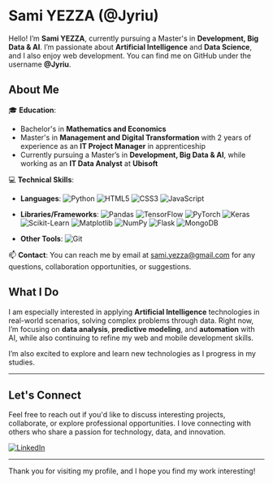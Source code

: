 # Sami YEZZA (@Jyriu)

Hello! I’m **Sami YEZZA**, currently pursuing a Master's in **Development, Big Data & AI**. I’m passionate about **Artificial Intelligence** and **Data Science**, and I also enjoy web development. You can find me on GitHub under the username **@Jyriu**.

## About Me

🎓 **Education**:
- Bachelor's in **Mathematics and Economics**
- Master's in **Management and Digital Transformation** with 2 years of experience as an **IT Project Manager** in apprenticeship
- Currently pursuing a Master’s in **Development, Big Data & AI**, while working as an **IT Data Analyst** at **Ubisoft**

💻 **Technical Skills**:
- **Languages**:
  ![Python](https://img.shields.io/badge/Python-3776AB?style=flat-square&logo=python&logoColor=white) 
  ![HTML5](https://img.shields.io/badge/HTML5-E34F26?style=flat-square&logo=html5&logoColor=white)
  ![CSS3](https://img.shields.io/badge/CSS3-1572B6?style=flat-square&logo=css3&logoColor=white)
  ![JavaScript](https://img.shields.io/badge/JavaScript-F7DF1E?style=flat-square&logo=javascript&logoColor=black)
  
- **Libraries/Frameworks**:
  ![Pandas](https://img.shields.io/badge/Pandas-150458?style=flat-square&logo=pandas&logoColor=white) 
  ![TensorFlow](https://img.shields.io/badge/TensorFlow-FF6F00?style=flat-square&logo=tensorflow&logoColor=white)
  ![PyTorch](https://img.shields.io/badge/PyTorch-EE4C2C?style=flat-square&logo=pytorch&logoColor=white) 
  ![Keras](https://img.shields.io/badge/Keras-D00000?style=flat-square&logo=keras&logoColor=white) 
  ![Scikit-Learn](https://img.shields.io/badge/scikit--learn-F7931E?style=flat-square&logo=scikit-learn&logoColor=white)
  ![Matplotlib](https://img.shields.io/badge/Matplotlib-003B57?style=flat-square&logo=matplotlib&logoColor=white)
  ![NumPy](https://img.shields.io/badge/NumPy-013243?style=flat-square&logo=numpy&logoColor=white)
  ![Flask](https://img.shields.io/badge/Flask-000000?style=flat-square&logo=flask&logoColor=white) 
  ![MongoDB](https://img.shields.io/badge/MongoDB-47A248?style=flat-square&logo=mongodb&logoColor=white)

- **Other Tools**:
  ![Git](https://img.shields.io/badge/Git-F05032?style=flat-square&logo=git&logoColor=white)

📫 **Contact**:
You can reach me by email at [sami.yezza@gmail.com](mailto:sami.yezza@gmail.com) for any questions, collaboration opportunities, or suggestions.

## What I Do

I am especially interested in applying **Artificial Intelligence** technologies in real-world scenarios, solving complex problems through data. Right now, I’m focusing on **data analysis**, **predictive modeling**, and **automation** with AI, while also continuing to refine my web and mobile development skills.

I’m also excited to explore and learn new technologies as I progress in my studies.

---

## Let's Connect

Feel free to reach out if you'd like to discuss interesting projects, collaborate, or explore professional opportunities. I love connecting with others who share a passion for technology, data, and innovation.

[![LinkedIn](https://img.shields.io/badge/LinkedIn-0077B5?style=flat-square&logo=linkedin&logoColor=white)](https://www.linkedin.com/in/sami-yezza/)

---

Thank you for visiting my profile, and I hope you find my work interesting!

